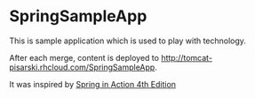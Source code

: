 # SpringSampleApp

This is sample application which is used to play with technology.

After each merge, content is deployed to http://tomcat-pisarski.rhcloud.com/SpringSampleApp.

It was inspired by [Spring in Action 4th Edition](http://www.amazon.com/Spring-Action-Craig-Walls/dp/161729120X)
